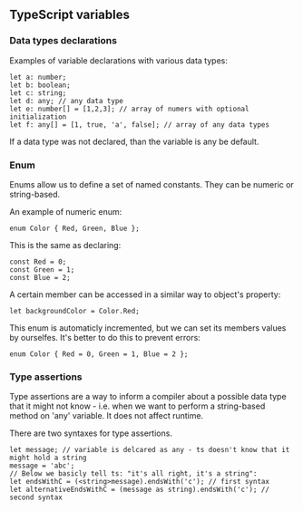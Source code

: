 ## TypeScript variables

### Data types declarations

Examples of variable declarations with various data types:

    let a: number;
    let b: boolean;
    let c: string;
    let d: any; // any data type
    let e: number[] = [1,2,3]; // array of numers with optional initialization
    let f: any[] = [1, true, 'a', false]; // array of any data types

If a data type was not declared, than the variable is any be default.

### Enum

Enums allow us to define a set of named constants. They can be numeric or string-based.

An example of numeric enum:

    enum Color { Red, Green, Blue };

This is the same as declaring:

    const Red = 0;
    const Green = 1;
    const Blue = 2;

A certain member can be accessed in a similar way to object's property:

    let backgroundColor = Color.Red;

This enum is automaticly incremented, but we can set its members values by ourselfes. It's better to do this to prevent errors:

    enum Color { Red = 0, Green = 1, Blue = 2 };

### Type assertions

Type assertions are a way to inform a compiler about a possible data type that it might not know - i.e. when we want to perform a string-based method on 'any' variable. It does not affect runtime.

There are two syntaxes for type assertions.

    let message; // variable is delcared as any - ts doesn't know that it might hold a string
    message = 'abc';
    // Below we basicly tell ts: "it's all right, it's a string":
    let endsWithC = (<string>message).endsWith('c'); // first syntax
    let alternativeEndsWithC = (message as string).endsWith('c'); // second syntax